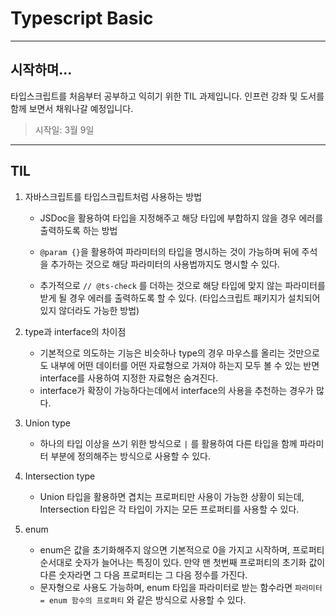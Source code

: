 # Typescript Basic

---

## 시작하며...

타입스크립트를 처음부터 공부하고 익히기 위한 TIL 과제입니다. 인프런 강좌 및 도서를 함께 보면서 채워나갈 예정입니다.

> 시작일: 3월 9일

---

## TIL

1. 자바스크립트를 타입스크립트처럼 사용하는 방법

   - JSDoc을 활용하여 타입을 지정해주고 해당 타입에 부합하지 않을 경우 에러를 출력하도록 하는 방법

   - `@param {}`을 활용하여 파라미터의 타입을 명시하는 것이 가능하며 뒤에 주석을 추가하는 것으로 해당 파라미터의 사용법까지도 명시할 수 있다.
   - 추가적으로 `// @ts-check` 를 더하는 것으로 해당 타입에 맞지 않는 파라미터를 받게 될 경우 에러를 출력하도록 할 수 있다. (타입스크립트 패키지가 설치되어 있지 않더라도 가능한 방법)

2. type과 interface의 차이점
   - 기본적으로 의도하는 기능은 비슷하나 type의 경우 마우스를 올리는 것만으로도 내부에 어떤 데이터를 어떤 자료형으로 가져야 하는지 모두 볼 수 있는 반면 interface를 사용하여 지정한 자료형은 숨겨진다.
   - interface가 확장이 가능하다는데에서 interface의 사용을 추천하는 경우가 많다.
3. Union type
   - 하나의 타입 이상을 쓰기 위한 방식으로 `|` 를 활용하여 다른 타입을 함께 파라미터 부분에 정의해주는 방식으로 사용할 수 있다.
4. Intersection type
   - Union 타입을 활용하면 겹치는 프로퍼티만 사용이 가능한 상황이 되는데, Intersection 타입은 각 타입이 가지는 모든 프로퍼티를 사용할 수 있다.
5. enum
   - enum은 값을 초기화해주지 않으면 기본적으로 0을 가지고 시작하며, 프로퍼티 순서대로 숫자가 늘어나는 특징이 있다. 만약 맨 첫번째 프로퍼티의 초기화 값이 다른 숫자라면 그 다음 프로퍼티는 그 다음 정수를 가진다.
   - 문자형으로 사용도 가능하며, enum 타입을 파라미터로 받는 함수라면 `파라미터 = enum 함수의 프로퍼티` 와 같은 방식으로 사용할 수 있다.